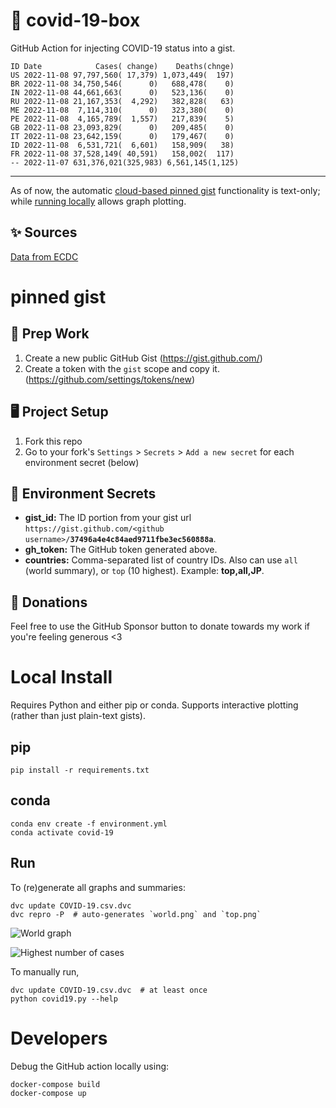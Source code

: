 # 🏥 covid-19-box

GitHub Action for injecting COVID-19 status into a gist.

```
ID Date            Cases( change)    Deaths(chnge)
US 2022-11-08 97,797,560( 17,379) 1,073,449(  197)
BR 2022-11-08 34,750,546(      0)   688,478(    0)
IN 2022-11-08 44,661,663(      0)   523,136(    0)
RU 2022-11-08 21,167,353(  4,292)   382,828(   63)
ME 2022-11-08  7,114,310(      0)   323,380(    0)
PE 2022-11-08  4,165,789(  1,557)   217,839(    5)
GB 2022-11-08 23,093,829(      0)   209,485(    0)
IT 2022-11-08 23,642,159(      0)   179,467(    0)
ID 2022-11-08  6,531,721(  6,601)   158,909(   38)
FR 2022-11-08 37,528,149( 40,591)   158,002(  117)
-- 2022-11-07 631,376,021(325,983) 6,561,145(1,125)
```

---

As of now, the automatic [cloud-based pinned gist](#pinned-gist) functionality is text-only;
while [running locally](#local-install) allows graph plotting.

## ✨ Sources

[Data from ECDC](https://www.ecdc.europa.eu/en/publications-data/download-todays-data-geographic-distribution-covid-19-cases-worldwide)

# pinned gist

## 🎒 Prep Work
1. Create a new public GitHub Gist (https://gist.github.com/)
1. Create a token with the `gist` scope and copy it. (https://github.com/settings/tokens/new)

## 🖥 Project Setup
1. Fork this repo
1. Go to your fork's `Settings` > `Secrets` > `Add a new secret` for each environment secret (below)

## 🤫 Environment Secrets
- **gist_id:** The ID portion from your gist url `https://gist.github.com/<github username>/`**`37496a4e4c84aed9711fbe3ec560888a`**.
- **gh_token:** The GitHub token generated above.
- **countries:** Comma-separated list of country IDs. Also can use `all` (world summary), or `top` (10 highest). Example: **top,all,JP**.

## 💸 Donations

Feel free to use the GitHub Sponsor button to donate towards my work if you're feeling generous <3

# Local Install

Requires Python and either pip or conda. Supports interactive plotting (rather than just plain-text gists).

## pip

```
pip install -r requirements.txt
```

## conda

```
conda env create -f environment.yml
conda activate covid-19
```

## Run

To (re)generate all graphs and summaries:

```
dvc update COVID-19.csv.dvc
dvc repro -P  # auto-generates `world.png` and `top.png`
```

![World graph](world.png)

![Highest number of cases](top.png)

To manually run,

```
dvc update COVID-19.csv.dvc  # at least once
python covid19.py --help
```

# Developers

Debug the GitHub action locally using:

```
docker-compose build
docker-compose up
```
